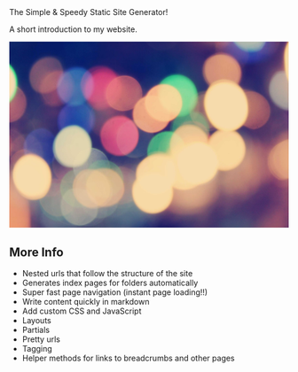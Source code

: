 <div class="gradient-text display-l text-center">The Simple & Speedy Static Site Generator!</div>

A short introduction to my website.

![Hazy Lights](/images/lights.jpg)

## More Info

* Nested urls that follow the structure of the site
* Generates index pages for folders automatically
* Super fast page navigation (instant page loading!!)
* Write content quickly in markdown
* Add custom CSS and JavaScript
* Layouts
* Partials
* Pretty urls
* Tagging
* Helper methods for links to breadcrumbs and other pages